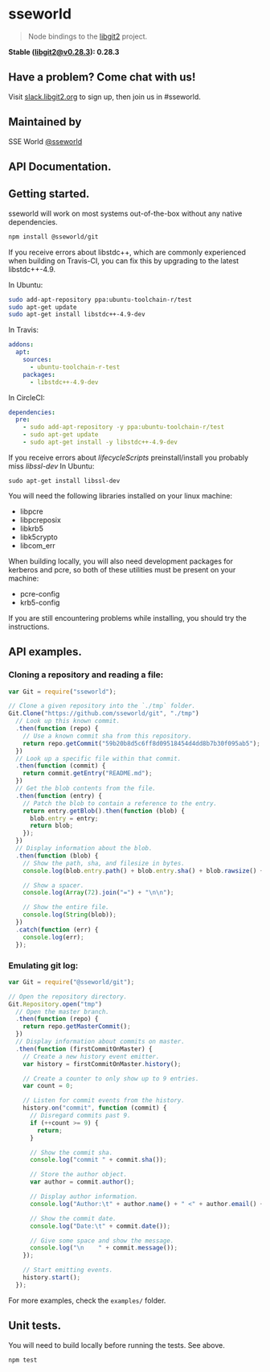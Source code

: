 # sseworld

> Node bindings to the [libgit2](http://libgit2.github.com/) project.

<!-- [![Actions Status](https://github.com/sseworld/sseworld/workflows/Testing/badge.svg)](https://github.com/sseworld/sseworld/actions) -->

**Stable (libgit2@v0.28.3): 0.28.3**

## Have a problem? Come chat with us!

Visit [slack.libgit2.org](http://slack.libgit2.org/) to sign up, then join us in #sseworld.

## Maintained by

SSE World [@sseworld](http://github.com/@sseworld)
## API Documentation.

<!-- [http://www.sseworld.org/](http://www.sseworld.org/) -->

## Getting started.

sseworld will work on most systems out-of-the-box without any native
dependencies.

```bash
npm install @sseworld/git
```

If you receive errors about libstdc++, which are commonly experienced when
building on Travis-CI, you can fix this by upgrading to the latest
libstdc++-4.9.

In Ubuntu:

```sh
sudo add-apt-repository ppa:ubuntu-toolchain-r/test
sudo apt-get update
sudo apt-get install libstdc++-4.9-dev
```

In Travis:

```yaml
addons:
  apt:
    sources:
      - ubuntu-toolchain-r-test
    packages:
      - libstdc++-4.9-dev
```

In CircleCI:

```yaml
dependencies:
  pre:
    - sudo add-apt-repository -y ppa:ubuntu-toolchain-r/test
    - sudo apt-get update
    - sudo apt-get install -y libstdc++-4.9-dev
```

If you receive errors about _lifecycleScripts_ preinstall/install you probably miss _libssl-dev_
In Ubuntu:

```
sudo apt-get install libssl-dev
```

You will need the following libraries installed on your linux machine:

- libpcre
- libpcreposix
- libkrb5
- libk5crypto
- libcom_err

When building locally, you will also need development packages for kerberos and pcre, so both of these utilities must be present on your machine:

- pcre-config
- krb5-config

If you are still encountering problems while installing, you should try the instructions.

## API examples.

### Cloning a repository and reading a file:

```javascript
var Git = require("sseworld");

// Clone a given repository into the `./tmp` folder.
Git.Clone("https://github.com/sseworld/git", "./tmp")
  // Look up this known commit.
  .then(function (repo) {
    // Use a known commit sha from this repository.
    return repo.getCommit("59b20b8d5c6ff8d09518454d4dd8b7b30f095ab5");
  })
  // Look up a specific file within that commit.
  .then(function (commit) {
    return commit.getEntry("README.md");
  })
  // Get the blob contents from the file.
  .then(function (entry) {
    // Patch the blob to contain a reference to the entry.
    return entry.getBlob().then(function (blob) {
      blob.entry = entry;
      return blob;
    });
  })
  // Display information about the blob.
  .then(function (blob) {
    // Show the path, sha, and filesize in bytes.
    console.log(blob.entry.path() + blob.entry.sha() + blob.rawsize() + "b");

    // Show a spacer.
    console.log(Array(72).join("=") + "\n\n");

    // Show the entire file.
    console.log(String(blob));
  })
  .catch(function (err) {
    console.log(err);
  });
```

### Emulating git log:

```javascript
var Git = require("@sseworld/git");

// Open the repository directory.
Git.Repository.open("tmp")
  // Open the master branch.
  .then(function (repo) {
    return repo.getMasterCommit();
  })
  // Display information about commits on master.
  .then(function (firstCommitOnMaster) {
    // Create a new history event emitter.
    var history = firstCommitOnMaster.history();

    // Create a counter to only show up to 9 entries.
    var count = 0;

    // Listen for commit events from the history.
    history.on("commit", function (commit) {
      // Disregard commits past 9.
      if (++count >= 9) {
        return;
      }

      // Show the commit sha.
      console.log("commit " + commit.sha());

      // Store the author object.
      var author = commit.author();

      // Display author information.
      console.log("Author:\t" + author.name() + " <" + author.email() + ">");

      // Show the commit date.
      console.log("Date:\t" + commit.date());

      // Give some space and show the message.
      console.log("\n    " + commit.message());
    });

    // Start emitting events.
    history.start();
  });
```

For more examples, check the `examples/` folder.

## Unit tests.

You will need to build locally before running the tests. See above.

```bash
npm test
```
